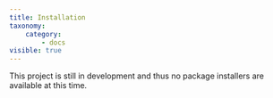 ```yaml
---
title: Installation
taxonomy:
    category:
        - docs
visible: true
---
```


This project is still in development and thus no package installers are available at this time.